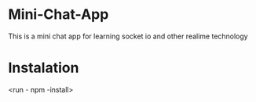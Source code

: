 # Mini-Chat-App
This is a mini chat app for learning socket io and other realime technology 

# Instalation
<run - npm -install>